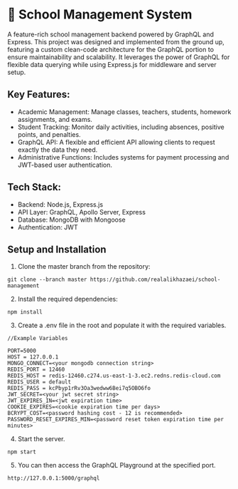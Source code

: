 # 🏫 School Management System
A feature-rich school management backend powered by GraphQL and Express.
This project was designed and implemented from the ground up, featuring a custom clean-code architecture for the GraphQL portion to ensure maintainability and scalability.
It leverages the power of GraphQL for flexible data querying while using Express.js for middleware and server setup.

## Key Features:

* Academic Management: Manage classes, teachers, students, homework assignments, and exams.
* Student Tracking: Monitor daily activities, including absences, positive points, and penalties.
* GraphQL API: A flexible and efficient API allowing clients to request exactly the data they need.
* Administrative Functions: Includes systems for payment processing and JWT-based user authentication.

## Tech Stack:

* Backend: Node.js, Express.js
* API Layer: GraphQL, Apollo Server, Express
* Database: MongoDB with Mongoose
* Authentication: JWT

## Setup and Installation

1. Clone the master branch from the repository:

```
git clone --branch master https://github.com/realalikhazaei/school-management
```

2. Install the required dependencies:

```
npm install
```

3. Create a .env file in the root and populate it with the required variables.

```
//Example Variables

PORT=5000
HOST = 127.0.0.1
MONGO_CONNECT=<your mongodb connection string>
REDIS_PORT = 12460
REDIS_HOST = redis-12460.c274.us-east-1-3.ec2.redns.redis-cloud.com
REDIS_USER = default
REDIS_PASS = kcPbyp1rRv3Oa3wedww6Bei7q5OBO6fo
JWT_SECRET=<your jwt secret string>
JWT_EXPIRES_IN=<jwt expiration time>
COOKIE_EXPIRES=<cookie expiration time per days>
BCRYPT_COST=<password hashing cost - 12 is recommended>
PASSWORD_RESET_EXPIRES_MIN=<password reset token expiration time per minutes>
```

4. Start the server.

```
npm start
```

5. You can then access the GraphQL Playground at the specified port.

```
http://127.0.0.1:5000/graphql
```
